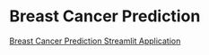 # Breast Cancer Prediction

[Breast Cancer Prediction Streamlit Application](https://cancerprediction-8ggmadswob5cethkgsdvyw.streamlit.app/)